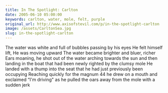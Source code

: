 ```yaml
---
title: In The Spotlight: Carlton
date: 2005-06-10 05:00:00
keywords: carlton, water, mole, felt, purple
original_url: http://www.axisofstevil.com/p/in-the-spotlight-carlton
image: /assets/CarltonSea.jpg
slug: in-the-spotlight-carlton
---
```


The water was white and full of bubbles passing by his eyes He felt himself lift, He was moving upward The water became brighter and bluer, richer Ears moaning, he shot out of the water arching towards the sun and then landing in the boat that had been newly righted by the clumsy mole He landed with a thump into the seat that he had just previously been occupying Reaching quickly for the magnum 44 he drew on a mouth and exclaimed “I&#039;m driving&quot; as he pulled the oars away from the mole with a sudden jerk

